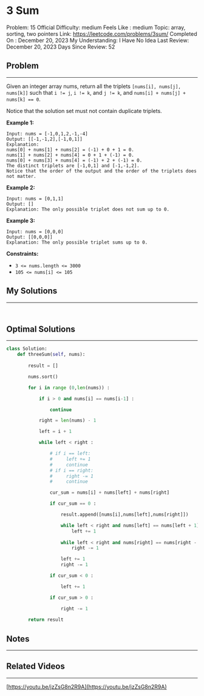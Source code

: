 # 3 Sum

Problem: 15
Official Difficulty: medium
Feels Like : medium
Topic: array, sorting, two pointers
Link: https://leetcode.com/problems/3sum/
Completed On : December 20, 2023
My Understanding: I Have No Idea
Last Review: December 20, 2023
Days Since Review: 52

## Problem

---

Given an integer array nums, return all the triplets `[nums[i], nums[j], nums[k]]` such that `i != j`, `i != k`, and `j != k`, and `nums[i] + nums[j] + nums[k] == 0`.

Notice that the solution set must not contain duplicate triplets.

**Example 1:**

```
Input: nums = [-1,0,1,2,-1,-4]
Output: [[-1,-1,2],[-1,0,1]]
Explanation:
nums[0] + nums[1] + nums[2] = (-1) + 0 + 1 = 0.
nums[1] + nums[2] + nums[4] = 0 + 1 + (-1) = 0.
nums[0] + nums[3] + nums[4] = (-1) + 2 + (-1) = 0.
The distinct triplets are [-1,0,1] and [-1,-1,2].
Notice that the order of the output and the order of the triplets does not matter.

```

**Example 2:**

```
Input: nums = [0,1,1]
Output: []
Explanation: The only possible triplet does not sum up to 0.

```

**Example 3:**

```
Input: nums = [0,0,0]
Output: [[0,0,0]]
Explanation: The only possible triplet sums up to 0.

```

**Constraints:**

- `3 <= nums.length <= 3000`
- `105 <= nums[i] <= 105`

## My Solutions

---

```python

```

```python

```

## Optimal Solutions

---

```python
class Solution:
    def threeSum(self, nums):
            
        result = []

        nums.sort()

        for i in range (0,len(nums)) : 

            if i > 0 and nums[i] == nums[i-1] : 

                continue

            right = len(nums) - 1

            left = i + 1

            while left < right : 

                # if i == left:
                #     left += 1
                #     continue
                # if i == right:
                #     right -= 1
                #     continue

                cur_sum = nums[i] + nums[left] + nums[right]

                if cur_sum == 0 :

                    result.append([nums[i],nums[left],nums[right]])

                    while left < right and nums[left] == nums[left + 1]:
                        left += 1
                    
                    while left < right and nums[right] == nums[right - 1]:
                        right -= 1

                    left += 1
                    right -= 1

                if cur_sum < 0 :

                    left += 1

                if cur_sum > 0 :

                    right -= 1
                    
        return result
```

## Notes

---

 

## Related Videos

---

[https://youtu.be/jzZsG8n2R9A](https://youtu.be/jzZsG8n2R9A)